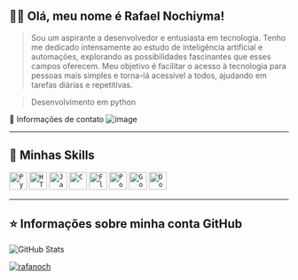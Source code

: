 ## 👨‍💻 Olá, meu nome é <strong>Rafael Nochiyma!</strong>

> Sou um aspirante a desenvolvedor e entusiasta em tecnologia. Tenho me dedicado intensamente ao estudo de inteligência artificial e automações, explorando as possibilidades fascinantes que esses campos oferecem. Meu objetivo é facilitar o acesso à tecnologia para pessoas mais simples e torna-lá acessivel a todos, ajudando em tarefas diárias e repetitivas.

> Desenvolvimento em python

💬 Informações de contato
![image](https://img.shields.io/badge/WhatsApp-25D366?style=for-the-badge&logo=whatsapp&logoColor=white)


----

## 🚀 Minhas Skills

<code><img height="32" src="https://img.shields.io/badge/Python-3776AB?style=for-the-badge&logo=python&logoColor=white" alt="Python"/></code>
<code><img height="32" src="https://img.shields.io/badge/HTML-239120?style=for-the-badge&logo=html5&logoColor=white" alt="HTML"/></code>
<code><img height="32" src="https://img.shields.io/badge/JavaScript-323330?style=for-the-badge&logo=javascript&logoColor=F7DF1E" alt="Javascript"/></code>
<code><img height="32" src="https://img.shields.io/badge/C-00599C?style=for-the-badge&logo=c&logoColor=white" alt="C"/></code>
<code><img height="32" src="https://img.shields.io/badge/Flask-000000?style=for-the-badge&logo=flask&logoColor=white" alt="Flask"/></code>
<code><img height="32" src="https://img.shields.io/badge/PostgreSQL-316192?style=for-the-badge&logo=postgresql&logoColor=white" alt="PostgreSQL"/></code>
<code><img height="32" src="https://img.shields.io/badge/Google_Cloud-4285F4?style=for-the-badge&logo=google-cloud&logoColor=white" alt="Google Cloud"/></code>
<code><img height="32" src="https://img.shields.io/badge/Docker-2496ED?style=for-the-badge&logo=docker&logoColor=white" alt="Docker"/></code>


---

## ⭐ Informações sobre minha conta GitHub
![GitHub Stats](https://github-readme-stats.vercel.app/api?username=rafaelnoch&show_icons=true)

[![rafanoch](https://github-readme-stats.vercel.app/api/top-langs/?username=rafaelnoch&hide=html&layout=compact=true&theme=Tokyonight)](https://github.com/anuraghazra/github-readme-stats)
